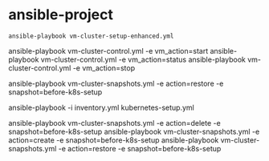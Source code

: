 # ansible-project
`
ansible-playbook vm-cluster-setup-enhanced.yml
`

ansible-playbook vm-cluster-control.yml -e vm_action=start 
ansible-playbook vm-cluster-control.yml -e vm_action=status 
ansible-playbook vm-cluster-control.yml -e vm_action=stop 

ansible-playbook vm-cluster-snapshots.yml -e action=restore -e snapshot=before-k8s-setup

ansible-playbook -i inventory.yml kubernetes-setup.yml

ansible-playbook vm-cluster-snapshots.yml -e action=delete -e snapshot=before-k8s-setup
ansible-playbook vm-cluster-snapshots.yml -e action=create -e snapshot=before-k8s-setup
ansible-playbook vm-cluster-snapshots.yml -e action=restore -e snapshot=before-k8s-setup
